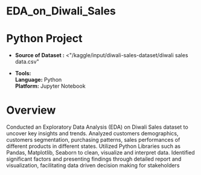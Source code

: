 # EDA_on_Diwali_Sales
# Python Project

- **Source of Dataset :** <"/kaggle/input/diwali-sales-dataset/diwali sales data.csv" <br/>

- **Tools:** <br/>
**Language:** Python<br/>
**Platform:** Jupyter Notebook<br/>

# Overview
Conducted an Exploratory Data Analysis (EDA) on Diwali Sales dataset to uncover key insights and trends. Analyzed customers demographics, customers segmentation, purchasing patterns, sales performances of different products in different states. Utilized Python Libraries such as Pandas, Matplotlib, Seaborn to clean, visualize and interpret data. Identified significant factors and presenting findings through detailed report and visualization, facilitating data driven decision making for stakeholders
